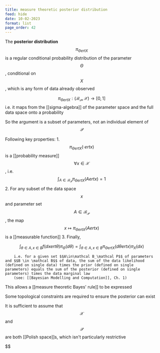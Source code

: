```yaml
---
title: measure theoretic posterior distribution
feed: hide
date: 10-02-2023
format: list
page_order: 42
---
```



The **posterior distribution** $$\pi_{\ThetaertX}$$ is a regular conditional probability distribution of the parameter $$\Theta$$, conditional on $$X$$, which is any form of data already observed

$$\pi_{\ThetaertX} : (\mathcal B_\mathcal P, \mathcal X) \rightarrow [0,1]$$ 
	i.e. it maps from the [[sigma-algebra]] of the parameter space and the full data space onto a probability

So the argument is a subset of parameters, not an individual element of $$\mathcal P$$

Following key properties:
	1. $$\pi_{\ThetaertX}(\cdot ert x)$$ is a [[probability measure]] $$\forall x\in \mathcal X$$, i.e. $$\int_{A\in\mathcal B_\mathcal P} \pi_{\ThetaertX}(A ert x) = 1$$ 
	2. For any subset of the data space $$x$$ and parameter set $$A\in\mathcal B_\mathcal P$$, the map $$x \mapsto \pi_{\ThetaertX}(A ert x)$$ is a [[measurable function]]
	3. Finally, 

$$\int_{\theta\in A, x\in B} f(dxert\theta)\pi_\Theta(d\theta) = \int_{\theta\in A, x\in B}\pi_{\ThetaertX}(d\thetaertx)\pi_X(dx)$$


		i.e. for a given set $$A\in\mathcal B_\mathcal P$$ of parameters and $$B \in \mathcal B$$ of data, the sum of the data likelihood (defined on single data) times the prior (defined on single parameters) equals the sum of the posterior (defined on single parameters) times the data marginal law
		(see: [[Bayesian Modelling and Computation]], Ch. 1)

This allows a [[measure theoretic Bayes' rule]] to be expressed

Some topological constraints are required to ensure the posterior can exist

It is sufficient to assume that $$\mathcal X$$ and $$\mathcal P$$ are both [[Polish space]]s, which isn't particularly restrictive

$$